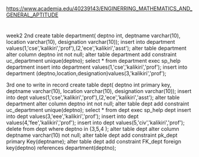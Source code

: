 https://www.academia.edu/40239143/ENGINERRING_MATHEMATICS_AND_GENERAL_APTITUDE

# 
week2
2nd 
create table department(
deptno int,
deptname varchar(10),
location varchar(10),
designation varchar(10));
insert into  department values(1,'cse','kalikiri','prof'),(2,'ece','kalikiri','asst');
alter table department
alter column deptno int not null;
alter table department add constraint uc_department unique(deptno);
select * from department
exec sp_help department
insert into department values(1,'cse','kalikiri','prof');
insert into department (deptno,location,designation)values(3,'kalikiri','prof');


3rd one to write in record
create table dept(
deptno int primary key,
deptname varchar(10),
location varchar(10),
designation varchar(10));
insert into  dept values(1,'cse','kalikiri','prof'),(2,'ece','kalikiri','asst');
alter table department
alter column deptno int not null;
alter table dept add constraint uc_department unique(deptno);
select * from dept
exec sp_help dept
insert into dept values(3,'eee','kalikiri','prof');
insert into dept values(4,'fee','kalikiri','prof');
insert into dept values(5,'civ','kalikiri','prof');
delete from dept where  deptno in (3,5,4  );
alter table dept alter column deptname varchar(10) not null;
alter table dept add constraint pk_dept primary Key(deptname);
alter table dept add constraint FK_dept foreign key(deptno) references department(deptno);
